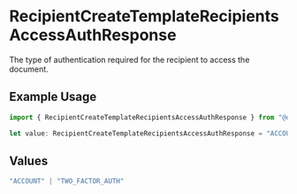 # RecipientCreateTemplateRecipientsAccessAuthResponse

The type of authentication required for the recipient to access the document.

## Example Usage

```typescript
import { RecipientCreateTemplateRecipientsAccessAuthResponse } from "@documenso/sdk-typescript/models/operations";

let value: RecipientCreateTemplateRecipientsAccessAuthResponse = "ACCOUNT";
```

## Values

```typescript
"ACCOUNT" | "TWO_FACTOR_AUTH"
```